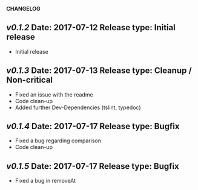 **CHANGELOG**

***v0.1.2***
Date: 2017-07-12
Release type: Initial release
---
* Initial release

***v0.1.3***
Date: 2017-07-13
Release type: Cleanup / Non-critical
---
* Fixed an issue with the readme
* Code clean-up
* Added further Dev-Dependencies (tslint, typedoc)

***v0.1.4***
Date: 2017-07-17
Release type: Bugfix
---
* Fixed a bug regarding comparison
* Code clean-up

***v0.1.5***
Date: 2017-07-17
Release type: Bugfix
---
* Fixed a bug in removeAt



